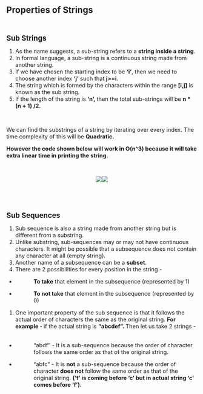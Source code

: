 <div _ngcontent-serverapp-c318="" class="body-text p-24"><h1><span style="font-size:17pt;"><strong>Properties of Strings</strong></span></h1><p>&nbsp;</p><p><span style="font-size:13.999999999999998pt;"><strong>Sub Strings&nbsp;</strong></span></p><ol><li><span style="font-size:11pt;">As the name suggests, a sub-string refers to a&nbsp;<strong>string inside a string</strong>.&nbsp;</span></li><li><span style="font-size:11pt;">In formal language, a sub-string is a continuous string made from another string.</span></li><li><span style="font-size:11pt;">If we have chosen the starting index to be&nbsp;<strong>‘i’</strong>, then we need to choose another index&nbsp;<strong>‘j’</strong> such that&nbsp;<strong>j&gt;=i</strong>.</span></li><li><span style="font-size:11pt;">The string which is formed by the characters within the range&nbsp;<strong>[i,j]</strong> is known as the sub string.</span></li><li><span style="font-size:11pt;">If the length of the string is&nbsp;<strong>‘n’,&nbsp;</strong>then the total sub-strings will be&nbsp;<strong>n * (n + 1) /2.</strong></span></li></ol><p>&nbsp;</p><p><span style="font-size:11pt;">We can find the substrings of a string by iterating over every index. The time complexity of this will be&nbsp;<strong>Quadratic.</strong></span></p><p><span style="font-size:11pt;"><strong>However the code shown below will work in O(n^3) because it will take extra linear time in printing the string.</strong></span></p><p>&nbsp;</p><p style="text-align:center;"><span style="font-size:11pt;"><img src="https://files.codingninjas.in/article_images/properties-of-strings-0-1700464390.webp"></span><img src="https://files.codingninjas.in/article_images/properties-of-strings-1-1700464391.webp"></p><p>&nbsp;</p><p>&nbsp;</p><p><span style="font-size:13.999999999999998pt;"><strong>Sub Sequences&nbsp;</strong></span></p><ol><li><span style="font-size:11pt;">Sub sequence is also a string made from another string but is different from a substring.</span></li><li><span style="font-size:11pt;">Unlike substring, sub-sequences may or may not have continuous characters. It might be possible that a subsequence does not contain any character at all (empty string).</span></li><li><span style="font-size:11pt;">Another name of a subsequence can be a&nbsp;<strong>subset</strong>.</span></li><li><span style="font-size:11pt;">There are 2 possibilities for every position in the string -</span></li></ol><ul><li><p style="margin-left:36pt;"><span style="font-size:11pt;"><strong>To take</strong> that element in the subsequence (represented by 1)</span></p></li><li><p style="margin-left:36pt;"><span style="font-size:11pt;"><strong>To not take</strong> that element in the subsequence (represented by 0)</span></p></li></ul><ol><li><span style="font-size:11pt;">One important property of the sub sequence is that it follows the actual order of characters the same as the original string.&nbsp;<strong>For example -&nbsp;</strong>if the actual string is&nbsp;<strong>“abcdef”.&nbsp;</strong>Then let us take 2 strings -&nbsp;</span></li></ol><ul><li><p style="margin-left:36pt;"><span style="font-size:11pt;">“abdf” - It is a sub-sequence because the order of character follows the same order as that of the original string.</span></p></li><li><p style="margin-left:36pt;"><span style="font-size:11pt;">“abfc” - It is&nbsp;<strong>not</strong> a sub-sequence because the order of character&nbsp;<strong>does not&nbsp;</strong>follow the same order as that of the original string.&nbsp;<strong>(‘f’ is coming before ‘c’ but in actual string ‘c’ comes before ‘f’).</strong></span></p></li></ul><p>&nbsp;</p><p>&nbsp;</p></div>